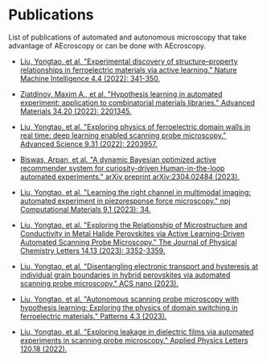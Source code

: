 # Publications

List of publications of automated and autonomous microscopy that take advantage of AEcroscopy or can be done with AEcroscopy.

* [Liu, Yongtao, et al. "Experimental discovery of structure–property relationships in ferroelectric materials via active learning." Nature Machine Intelligence 4.4 (2022): 341-350.](https://www.nature.com/articles/s42256-022-00460-0)

* [Ziatdinov, Maxim A., et al. "Hypothesis learning in automated experiment: application to combinatorial materials libraries." Advanced Materials 34.20 (2022): 2201345.](https://onlinelibrary.wiley.com/doi/full/10.1002/adma.202201345)

* [Liu, Yongtao, et al. "Exploring physics of ferroelectric domain walls in real time: deep learning enabled scanning probe microscopy." Advanced Science 9.31 (2022): 2203957.](https://onlinelibrary.wiley.com/doi/10.1002/advs.202203957)

* [Biswas, Arpan, et al. "A dynamic Bayesian optimized active recommender system for curiosity-driven Human-in-the-loop automated experiments." arXiv preprint arXiv:2304.02484 (2023).](https://arxiv.org/abs/2304.02484)

* [Liu, Yongtao, et al. "Learning the right channel in multimodal imaging: automated experiment in piezoresponse force microscopy." npj Computational Materials 9.1 (2023): 34.](https://www.nature.com/articles/s41524-023-00985-x)

* [Liu, Yongtao, et al. "Exploring the Relationship of Microstructure and Conductivity in Metal Halide Perovskites via Active Learning-Driven Automated Scanning Probe Microscopy." The Journal of Physical Chemistry Letters 14.13 (2023): 3352-3359.](https://pubs.acs.org/doi/full/10.1021/acs.jpclett.3c00223)

* [Liu, Yongtao, et al. "Disentangling electronic transport and hysteresis at individual grain boundaries in hybrid perovskites via automated scanning probe microscopy." ACS nano (2023).](https://pubs.acs.org/doi/full/10.1021/acsnano.3c03363)

* [Liu, Yongtao, et al. "Autonomous scanning probe microscopy with hypothesis learning: Exploring the physics of domain switching in ferroelectric materials." Patterns 4.3 (2023).](https://www.cell.com/patterns/pdf/S2666-3899(23)00041-7.pdf)

* [Liu, Yongtao, et al. "Exploring leakage in dielectric films via automated experiments in scanning probe microscopy." Applied Physics Letters 120.18 (2022).](https://pubs.aip.org/aip/apl/article/120/18/182903/2833638)




